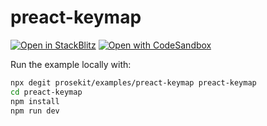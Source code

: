 # preact-keymap

[![Open in StackBlitz](https://developer.stackblitz.com/img/open_in_stackblitz.svg)](https://stackblitz.com/github/prosekit/examples/tree/master/preact-keymap)
[![Open with CodeSandbox](https://assets.codesandbox.io/github/button-edit-lime.svg)](https://codesandbox.io/p/sandbox/github/prosekit/examples/tree/master/preact-keymap)

Run the example locally with:

```bash
npx degit prosekit/examples/preact-keymap preact-keymap
cd preact-keymap
npm install
npm run dev
```
